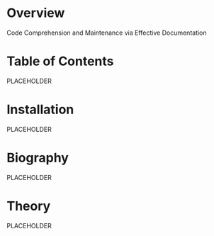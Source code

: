 # Overview

Code Comprehension and Maintenance via Effective Documentation

# Table of Contents

PLACEHOLDER

# Installation

PLACEHOLDER

# Biography

PLACEHOLDER

# Theory

PLACEHOLDER